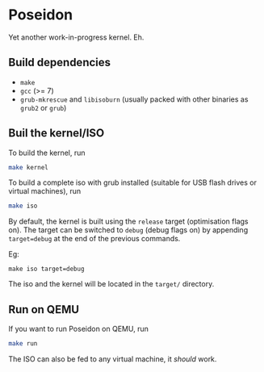 # Poseidon

Yet another work-in-progress kernel. Eh.

## Build dependencies

  * `make`
  * `gcc` (>= 7)
  * `grub-mkrescue` and `libisoburn` (usually packed with other binaries as `grub2` or `grub`)

## Buil the kernel/ISO

To build the kernel, run

```bash
make kernel
```

To build a complete iso with grub installed (suitable for USB flash drives or virtual machines), run
```bash
make iso
```

By default, the kernel is built using the `release` target (optimisation flags on).
The target can be switched to `debug` (debug flags on) by appending `target=debug` at the end of the previous commands.

Eg:
```
make iso target=debug
```

The iso and the kernel will be located in the `target/` directory.

## Run on QEMU

If you want to run Poseidon on QEMU, run

```bash
make run
```

The ISO can also be fed to any virtual machine, it *should* work.
